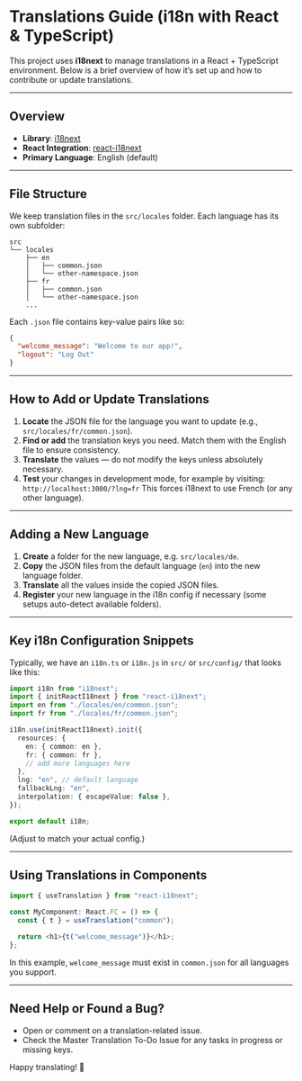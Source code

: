 # Translations Guide (i18n with React & TypeScript)

This project uses **i18next** to manage translations in a React + TypeScript environment. Below is a brief overview of how it’s set up and how to contribute or update translations.

---

## Overview

- **Library**: [i18next](https://www.i18next.com/)
- **React Integration**: [react-i18next](https://react.i18next.com/)
- **Primary Language**: English (default)

---

## File Structure

We keep translation files in the `src/locales` folder. Each language has its own subfolder:

```
src
└── locales
    ├── en
    │   ├── common.json
    │   └── other-namespace.json
    ├── fr
    │   ├── common.json
    │   └── other-namespace.json
    ...
```

Each `.json` file contains key-value pairs like so:

```json
{
  "welcome_message": "Welcome to our app!",
  "logout": "Log Out"
}
```

---

## How to Add or Update Translations

1. **Locate** the JSON file for the language you want to update (e.g., `src/locales/fr/common.json`).
2. **Find or add** the translation keys you need. Match them with the English file to ensure consistency.
3. **Translate** the values — do not modify the keys unless absolutely necessary.
4. **Test** your changes in development mode, for example by visiting:
   `http://localhost:3000/?lng=fr`
   This forces i18next to use French (or any other language).

---

## Adding a New Language

1. **Create** a folder for the new language, e.g. `src/locales/de`.
2. **Copy** the JSON files from the default language (`en`) into the new language folder.
3. **Translate** all the values inside the copied JSON files.
4. **Register** your new language in the i18n config if necessary (some setups auto-detect available folders).

---

## Key i18n Configuration Snippets

Typically, we have an `i18n.ts` or `i18n.js` in `src/` or `src/config/` that looks like this:

```ts
import i18n from "i18next";
import { initReactI18next } from "react-i18next";
import en from "./locales/en/common.json";
import fr from "./locales/fr/common.json";

i18n.use(initReactI18next).init({
  resources: {
    en: { common: en },
    fr: { common: fr },
    // add more languages here
  },
  lng: "en", // default language
  fallbackLng: "en",
  interpolation: { escapeValue: false },
});

export default i18n;
```

(Adjust to match your actual config.)

---

## Using Translations in Components

```ts
import { useTranslation } from "react-i18next";

const MyComponent: React.FC = () => {
  const { t } = useTranslation("common");

  return <h1>{t("welcome_message")}</h1>;
};
```

In this example, `welcome_message` must exist in `common.json` for all languages you support.

---

## Need Help or Found a Bug?

- Open or comment on a translation-related issue.
- Check the Master Translation To-Do Issue for any tasks in progress or missing keys.

Happy translating! 🎉
